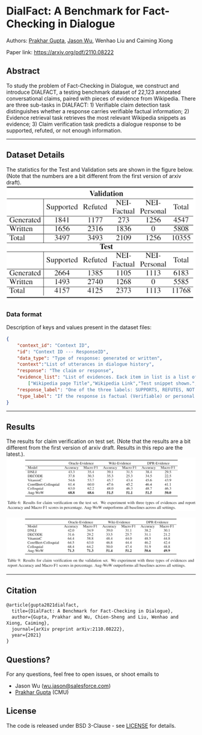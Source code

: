 # DialFact: A Benchmark for Fact-Checking in Dialogue
Authors: [Prakhar Gupta](https://prakharguptaz.github.io/), [Jason Wu](https://jasonwu0731.github.io/), Wenhao Liu and Caiming Xiong

Paper link: https://arxiv.org/pdf/2110.08222


## Abstract
To study the problem of Fact-Checking in Dialogue, we construct and introduce DIALFACT, a testing benchmark dataset of 22,123 annotated conversational claims, paired with pieces of evidence from Wikipedia. There are three sub-tasks in DIALFACT: 1) Verifiable claim detection task distinguishes whether a response carries verifiable factual information; 2) Evidence retrieval task retrieves the most relevant Wikipedia snippets as evidence; 3) Claim verification task predicts a dialogue response to be supported, refuted, or not enough information.



------------

## Dataset Details

The statistics for the Test and Validation sets are shown in the figure below. 
(Note that the numbers are a bit different from the first version of arxiv draft). 
![Data stats](/images/stats.png?raw=true "Data Stats")


### Data format
Description of keys and values present in the dataset files:
```json
{
    "context_id": "Context ID",
    "id": "Context ID --- ResponseID",
    "data_type": "Type of response: generated or written",
    "context":"List of utterances in dialogue history",
    "response": "The claim or response",
    "evidence_list": "List of evidences. Eack item in list is a list of following:"
        ["Wikipedia page Title","Wikipedia Link","Test snippet shown.","an index - not useful for the task", "optionally present value gt_evidence_added - indicates an evidence which belonged to the original utterance in WoW added for NEI claims." ],
    "response_label": "One of the three labels: SUPPORTS, REFUTES, NOT ENOUGH INFO",
    "type_label": "If the response is factual (Verifiable) or personal (Non-Verifiable)"
}
```

------------


## Results

The results for claim verification on test set. 
(Note that the results are a bit different from the first version of arxiv draft. Results in this repo are the latest.). 
![Test Results](/images/testveri.png?raw=true "Test Results")

![Validation Results](/images/validationveri.png?raw=true "Validation Results")



------------

## Citation
```
@article{gupta2021dialfact,
  title={DialFact: A Benchmark for Fact-Checking in Dialogue},
  author={Gupta, Prakhar and Wu, Chien-Sheng and Liu, Wenhao and Xiong, Caiming},
  journal={arXiv preprint arXiv:2110.08222},
  year={2021}
}
```

## Questions?
For any questions, feel free to open issues, or shoot emails to
- Jason Wu (wu.jason@salesforce.com)
- [Prakhar Gupta](https://prakharguptaz.github.io/) (CMU)

## License
The code is released under BSD 3-Clause - see [LICENSE](LICENSE.txt) for details.

